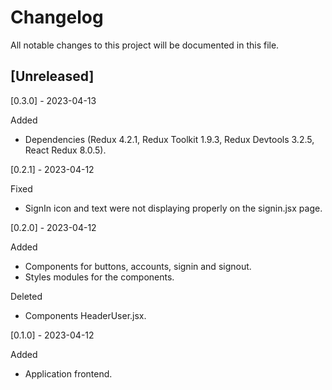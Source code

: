 # Changelog
All notable changes to this project will be documented in this file.

## [Unreleased]

 [0.3.0] - 2023-04-13

 Added

 - Dependencies (Redux 4.2.1, Redux Toolkit 1.9.3, Redux Devtools 3.2.5, React Redux 8.0.5).

 [0.2.1] - 2023-04-12

 Fixed

 - SignIn icon and text were not displaying properly on the signin.jsx page.

 [0.2.0] - 2023-04-12

Added

- Components for buttons, accounts, signin and signout.
- Styles modules for the components.

Deleted

- Components HeaderUser.jsx.

 [0.1.0] - 2023-04-12

Added

- Application frontend.